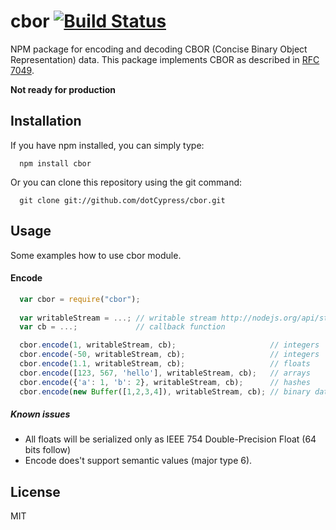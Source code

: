 # cbor [![Build Status](https://secure.travis-ci.org/dotCypress/cbor.png?branch=master)](https://travis-ci.org/dotCypress/cbor)

NPM package for encoding and decoding CBOR (Concise Binary Object Representation) data. This
package implements CBOR as described in [RFC 7049](http://tools.ietf.org/html/rfc7049).

__Not ready for production__

## Installation
If you have npm installed, you can simply type:
```
  npm install cbor
```

Or you can clone this repository using the git command:
```
  git clone git://github.com/dotCypress/cbor.git
```

## Usage
Some examples how to use cbor module.

#### Encode
```js
  var cbor = require("cbor");
  
  var writableStream = ...; // writable stream http://nodejs.org/api/stream.html#stream_class_stream_writable
  var cb = ...;             // callback function

  cbor.encode(1, writableStream, cb);                     // integers
  cbor.encode(-50, writableStream, cb);                   // integers
  cbor.encode(1.1, writableStream, cb);                   // floats
  cbor.encode([123, 567, 'hello'], writableStream, cb);   // arrays
  cbor.encode({'a': 1, 'b': 2}, writableStream, cb);      // hashes
  cbor.encode(new Buffer([1,2,3,4]), writableStream, cb); // binary data
```

##### Known issues

* All floats will be serialized only as IEEE 754 Double-Precision Float (64 bits follow)
* Encode does't support semantic values (major type 6).

## License
MIT
